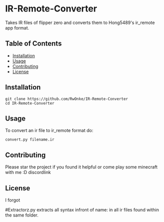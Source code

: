 # IR-Remote-Converter

Takes IR files of flipper zero and converts them to Hong5489's ir_remote app format.

## Table of Contents
- [Installation](#installation)
- [Usage](#usage)
- [Contributing](#contributing)
- [License](#license)

## Installation

```
git clone https://github.com/RwOnke/IR-Remote-Converter
cd IR-Remote-Converter
````
## Usage
To convert an ir file to ir_remote format do:
```
convert.py filename.ir
```
## Contributing
Please star the project if you found it helpful or come play some minecraft with me :D discordlink
## License

I forgot






#Extractorz.py extracts all syntax infront of name: in all ir files found within the same folder.
